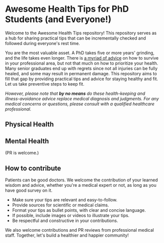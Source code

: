 # Awesome Health Tips for PhD Students (and Everyone!)
Welcome to the Awesome Health Tips repository! This repository serves as a hub for sharing practical tips that can be incrementally checked and followed during everyone's rest time. 

You are the most valuable asset. A PhD takes five or more years' grinding, and the life takes even longer. There is [a myriad of advice](https://github.com/pliang279/awesome-phd-advice) on how to survive in your professional area, but not that much on how to prioritize your health. Many senior graduates end up with regrets since not all injuries can be fully healed, and some may result in permanent damage. This repository aims to fill that gap by providing practical tips and advice for staying healthy and fit. Let us take preventive steps to keep fit.

*However, please note that **by no means** do these health-keeping and illness-avoidance advice replace medical diagnosis and judgments. For any medical concerns or questions, please consult with a qualified healthcare professional.*

## Physical Health

## Mental Health
(PR is welcome.)

## How to contribute
Patients can be good doctors. We welcome the contribution of your learned wisdom and advice, whether you're a medical expert or not, as long as you have good survey on it. 

- Make sure your tips are relevant and easy-to-follow. 
- Provide sources for scientific or medical claims.
- Format your tips as bullet points, with clear and concise language.
- If possible, include images or videos to illustrate your tips.
- Be respectful and constructive in your contributions.

We also welcome contributions and PR reviews from professional medical staff. Together, let's build a healthier and happier community!

